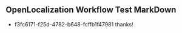## OpenLocalization Workflow Test MarkDown
* f3fc6171-f25d-4782-b648-fcffb1f47981 thanks!

<!--HONumber=Jul16_HO3-->


